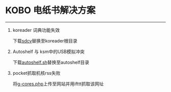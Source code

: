 KOBO 电纸书解决方案
===

---
1. koreader 词典功能失效

    下载[sdcv](sdcv)替换至koreader根目录

2. Autoshelf 与 ksm中的USB模拟冲突

    下载[autoshelf.sh](autoshelf.sh)替换至autoshelf目录

3. pocket抓取机核rss失败

    将[g-cores.php](g-cores.php)上传至网站并用ifttt抓取该网址